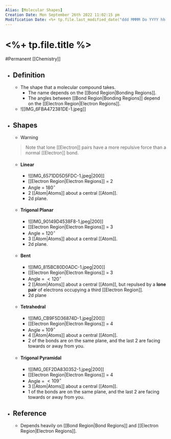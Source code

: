 ```yaml
---
Alias: [Molecular Shapes]
Creation Date: Mon September 26th 2022 11:02:15 pm 
Modification Date: <%+ tp.file.last_modified_date("ddd MMMM Do YYYY hh:mm:ss a") %>
---
```

# <%+ tp.file.title %>
#Permanent [[Chemistry]]

- ## Definition
	- The shape that a molecular compound takes.
		- The name depends on the [[Bond Region|Bonding Regions]].
		- The angles between [[Bond Region|Bonding Regions]] depend on the [[Electron Region|Electron Regions]].
	- ![[IMG_6FBA472381DE-1.jpeg]]
- ## Shapes
	- > [!Warning]
	> Note that lone [[Electron]] pairs have a more repulsive force than a normal [[Electron]] bond.
	- #### Linear
		- ![[IMG_6571DD5D5FDC-1.jpeg|200]]
		- [[Electron Region|Electron Regions]] = 2
		- Angle = $180^{\circ}$
		- 2 [[Atom|Atoms]] about a central [[Atom]].
		- 2d plane.
	- #### Trigonal Planar
		- ![[IMG_90149D4538F8-1.jpeg|200]]
		- [[Electron Region|Electron Regions]] = 3
		- Angle = $120^{\circ}$
		- 3 [[Atom|Atoms]] about a central [[Atom]].
		- 2d plane.
	- #### Bent
		- ![[IMG_815BC80D0ADC-1.jpeg|200]]
		- [[Electron Region|Electron Regions]] = 3
		- Angle = $<120^{\circ}$
		- 2 [[Atom|Atoms]] about a central [[Atom]], but repulsed by a **lone pair** of electrons occupying a third [[Electron Region]].
		- 2d plane
	- #### Tetrahedral
		- ![[IMG_CB9F5D36874D-1.jpeg|200]]
		- [[Electron Region|Electron Regions]] = 4
		- Angle = $109^{\circ}$
		- 4 [[Atom|Atoms]] about a central [[Atom]].
		- 2 of the bonds are on the same plane, and the last 2 are facing towards or away from you.
	- #### Trigonal Pyramidal
		- ![[IMG_0EF2DA830352-1.jpeg|200]]
		- [[Electron Region|Electron Regions]] = 4
		- Angle = $<109^{\circ}$
		- 3 [[Atom|Atoms]] about a central [[Atom]].
		- 1 of the bonds are on the same plane, and the last 2 are facing towards or away from you.
- ## Reference
	- Depends heavily on [[Bond Region|Bond Regions]] and [[Electron Region|Electron Regions]].